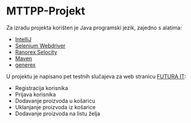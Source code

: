 # MTTPP-Projekt

Za izradu projekta korišten je Java programski jezik, zajedno s alatima:
- [IntelliJ](https://www.jetbrains.com/idea/download/#section=windows)
- [Selenium Webdriver](https://docs.seleniumhq.org/download/)
- [Ranorex Selocity](https://chrome.google.com/webstore/detail/ranorex-selocity/ocgghcnnjekfpbmafindjmijdpopafoe)
- [Maven](http://maven.apache.org/surefire/download.cgi)
- [generex](https://mvnrepository.com/artifact/com.github.mifmif/generex/1.0.1)

U projektu je napisano pet testnih slučajeva za web stranicu [FUTURA IT](http://futura-it.hr/):
- Registracija korisnika
- Prijava korisnika
- Dodavanje proizvoda u košaricu
- Uklanjanje proizvoda iz košarice
- Dodavanje proizvoda na listu želja
